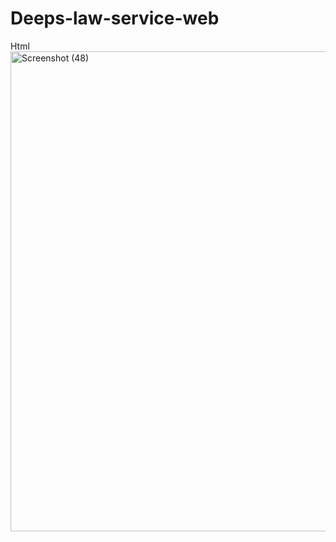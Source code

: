 # Deeps-law-service-web
Html 
<img width="1366" height="768" alt="Screenshot (48)" src="https://github.com/user-attachments/assets/01eab8b4-3a04-4bb2-87f5-4d7a3970fc32" />
